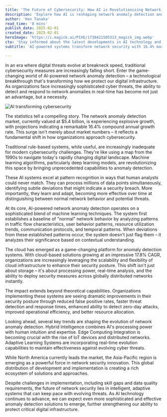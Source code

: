 ```yaml
---
title: 'The Future of Cybersecurity: How AI is Revolutionizing Network Anomaly Detection'
description: 'Explore how AI is reshaping network anomaly detection and transforming cybersecurity. Learn about the machine learning algorithms that process millions of data points, making it easier to identify security breaches. Understand how AI systems are essential for fighting sophisticated cyber threats in today's digital landscape.'
author: 'Ken Tanaka'
read_time: '8 mins'
publish_date: 2025-02-01
created_date: 2025-02-01
heroImage: 'https://i.magick.ai/PIXE/1738421505313_magick_img.webp'
cta: 'Stay informed about the latest developments in AI technology and join our growing community of tech enthusiasts!'
subtitle: 'AI-powered systems transform network security with 16.4% market growth'

---
```


In an era where digital threats evolve at breakneck speed, traditional cybersecurity measures are increasingly falling short. Enter the game-changing world of AI-powered network anomaly detection – a technological breakthrough that's transforming how we protect our digital infrastructure. As organizations face increasingly sophisticated cyber threats, the ability to detect and respond to network anomalies in real-time has become not just an advantage, but a necessity.

![AI transforming cybersecurity](https://i.magick.ai/PIXE/1738421505316_magick_img.webp)

The statistics tell a compelling story. The network anomaly detection market, currently valued at $5.4 billion, is experiencing explosive growth, with projections indicating a remarkable 16.4% compound annual growth rate. This surge isn't merely about market numbers – it reflects a fundamental shift in how organizations approach cybersecurity.

Traditional rule-based systems, while useful, are increasingly inadequate for modern cybersecurity challenges. They're like using a map from the 1990s to navigate today's rapidly changing digital landscape. Machine learning algorithms, particularly deep learning models, are revolutionizing this space by bringing unprecedented capabilities to anomaly detection.

These AI systems excel at pattern recognition in ways that human analysts could never match. They can process millions of data points simultaneously, identifying subtle deviations that might indicate a security breach. More importantly, they learn and adapt, becoming more effective over time at distinguishing between normal network behavior and potential threats.

At its core, AI-powered network anomaly detection operates on a sophisticated blend of machine learning techniques. The system first establishes a baseline of "normal" network behavior by analyzing patterns in traffic flow characteristics, user behavior patterns, resource utilization trends, communication protocols, and temporal patterns. When deviations from these established patterns occur, the system doesn't just flag them – it analyzes their significance based on contextual understanding.

The cloud has emerged as a game-changing platform for anomaly detection systems. With cloud-based solutions growing at an impressive 17.8% CAGR, organizations are increasingly leveraging the scalability and flexibility of cloud infrastructure to enhance their security posture. This shift isn't just about storage – it's about processing power, real-time analysis, and the ability to deploy security measures across globally distributed networks instantly.

The impact extends beyond theoretical capabilities. Organizations implementing these systems are seeing dramatic improvements in their security posture through reduced false positive rates, faster threat detection and response times, enhanced ability to detect zero-day attacks, improved operational efficiency, and better resource allocation.

Looking ahead, several key trends are shaping the evolution of network anomaly detection. Hybrid Intelligence combines AI's processing power with human intuition and expertise. Edge Computing Integration is becoming crucial with the rise of IoT devices and distributed networks. Adaptive Learning Systems are incorporating real-time evolution capabilities to maintain effectiveness against evolving cyber threats.

While North America currently leads the market, the Asia-Pacific region is emerging as a powerful force in network security innovation. This global distribution of development and implementation is creating a rich ecosystem of solutions and approaches.

Despite challenges in implementation, including skill gaps and data quality requirements, the future of network security lies in intelligent, adaptive systems that can keep pace with evolving threats. As AI technology continues to advance, we can expect even more sophisticated and effective anomaly detection solutions to emerge, further strengthening our ability to protect critical digital infrastructure.
